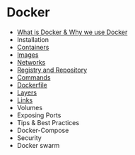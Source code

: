 # Docker

- [What is Docker & Why we use Docker](What_is_Docker_&_Why_we_use_Docker.md)
- Installation
- [Containers](containers.md)
- [Images](Images.md)
- [Networks](Network.md)
- [Registry and Repository](Registry_and_Repository.md)
- [Commands](Commands.md)
- [Dockerfile](Dockerfile.md)
- [Layers](Layers.md)
- [Links](Links.md)
- Volumes
- Exposing Ports
- Tips & Best Practices
- Docker-Compose
- Security
- Docker swarm
